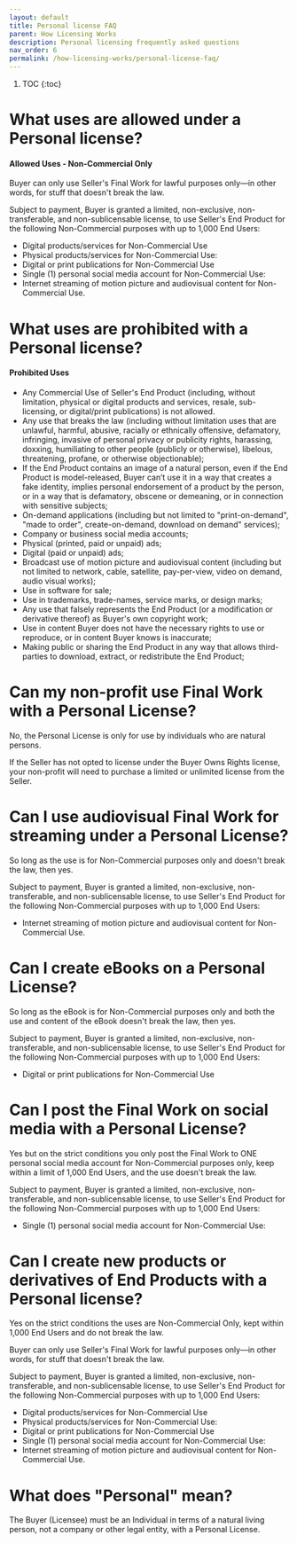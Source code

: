 ```yaml
---
layout: default
title: Personal license FAQ
parent: How Licensing Works
description: Personal licensing frequently asked questions
nav_order: 6
permalink: /how-licensing-works/personal-license-faq/
---
```


1. TOC
{:toc}

# What uses are allowed under a Personal license?

#### Allowed Uses - Non-Commercial Only

Buyer can only use Seller's Final Work for lawful purposes only—in other words, for stuff that doesn't break the law.

Subject to payment, Buyer is granted a limited, non-exclusive, non-transferable, and non-sublicensable license, to use Seller's End Product for the following Non-Commercial purposes with up to 1,000 End Users:

* Digital products/services for Non-Commercial Use
* Physical products/services for Non-Commercial Use:
* Digital or print publications for Non-Commercial Use
* Single (1) personal social media account for Non-Commercial Use:
* Internet streaming of motion picture and audiovisual content for Non-Commercial Use.

# What uses are prohibited with a Personal license?

#### Prohibited Uses

* Any Commercial Use of Seller's End Product (including, without limitation, physical or digital products and services, resale, sub-licensing, or digital/print publications) is not allowed.
* Any use that breaks the law (including without limitation uses that are unlawful, harmful, abusive, racially or ethnically offensive, defamatory, infringing, invasive of personal privacy or publicity rights, harassing, doxxing, humiliating to other people (publicly or otherwise), libelous, threatening, profane, or otherwise objectionable);
* If the End Product contains an image of a natural person, even if the End Product is model-released, Buyer can’t use it in a way that creates a fake identity, implies personal endorsement of a product by the person, or in a way that is defamatory, obscene or demeaning, or in connection with sensitive subjects;
* On-demand applications (including but not limited to "print-on-demand", "made to order", create-on-demand, download on demand" services);
* Company or business social media accounts;
* Physical (printed, paid or unpaid) ads;
* Digital (paid or unpaid) ads;
* Broadcast use of motion picture and audiovisual content (including but not limited to network, cable, satellite, pay-per-view, video on demand, audio visual works);
* Use in software for sale;
* Use in trademarks, trade-names, service marks, or design marks;
* Any use that falsely represents the End Product (or a modification or derivative thereof) as Buyer's own copyright work;
* Use in content Buyer does not have the necessary rights to use or reproduce, or in content Buyer knows is inaccurate;
* Making public or sharing the End Product in any way that allows third-parties to download, extract, or redistribute the End Product;

# Can my non-profit use Final Work with a Personal License?

No, the Personal License is only for use by individuals who are natural persons.

If the Seller has not opted to license under the Buyer Owns Rights license, your non-profit will need to purchase a limited or unlimited license from the Seller.

# Can I use audiovisual Final Work for streaming under a Personal License?

So long as the use is for Non-Commercial purposes only and doesn't break the law, then yes.

Subject to payment, Buyer is granted a limited, non-exclusive, non-transferable, and non-sublicensable license, to use Seller's End Product for the following Non-Commercial purposes with up to 1,000 End Users:

* Internet streaming of motion picture and audiovisual content for Non-Commercial Use.

# Can I create eBooks on a Personal License?

So long as the eBook is for Non-Commercial purposes only and both the use and content of the eBook doesn't break the law, then yes.

Subject to payment, Buyer is granted a limited, non-exclusive, non-transferable, and non-sublicensable license, to use Seller's End Product for the following Non-Commercial purposes with up to 1,000 End Users:

* Digital or print publications for Non-Commercial Use

# Can I post the Final Work on social media with a Personal License?

Yes but on the strict conditions you only post the Final Work to ONE personal social media account for Non-Commercial purposes only, keep within a limit of 1,000 End Users, and the use doesn't break the law.

Subject to payment, Buyer is granted a limited, non-exclusive, non-transferable, and non-sublicensable license, to use Seller's End Product for the following Non-Commercial purposes with up to 1,000 End Users:

* Single (1) personal social media account for Non-Commercial Use:

# Can I create new products or derivatives of End Products with a Personal license?

Yes on the strict conditions the uses are Non-Commercial Only, kept within 1,000 End Users and do not break the law.

Buyer can only use Seller's Final Work for lawful purposes only—in other words, for stuff that doesn't break the law.

Subject to payment, Buyer is granted a limited, non-exclusive, non-transferable, and non-sublicensable license, to use Seller's End Product for the following Non-Commercial purposes with up to 1,000 End Users:

* Digital products/services for Non-Commercial Use
* Physical products/services for Non-Commercial Use:
* Digital or print publications for Non-Commercial Use
* Single (1) personal social media account for Non-Commercial Use:
* Internet streaming of motion picture and audiovisual content for Non-Commercial Use.

# What does "Personal" mean?

The Buyer (Licensee) must be an Individual in terms of a natural living person, not a company or other legal entity, with a Personal License.